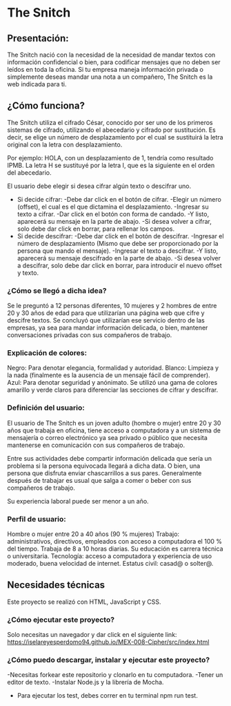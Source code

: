# The Snitch

## Presentación:
The Snitch nació con la necesidad de la necesidad de mandar textos con información
confidencial o bien, para codificar mensajes que no deben ser leídos en toda la oficina.
Si tu empresa maneja información privada o simplemente deseas mandar una nota a
un compañero, The Snitch es la web indicada para ti.

## ¿Cómo funciona?
The Snitch utiliza el cifrado César, conocido por ser uno de los primeros sistemas de cifrado, utilizando el abecedario y
cifrado por sustitución. Es decir, se elige un número de desplazamiento por el cual se sustituirá la letra original con la
letra con desplazamiento.

Por ejemplo: HOLA, con un desplazamiento de 1, tendría como resultado IPMB. La letra H se sustituyé por la letra I, que es la siguiente en el orden del abecedario.

El usuario debe elegir si desea cifrar algún texto o descifrar uno.
* Si decide cifrar:
    -Debe dar click en el botón de cifrar.
    -Elegir un número (offset), el cual es el que dictamina el desplazamiento.
    -Ingresar su texto a cifrar.
    -Dar click en el botón con forma de candado.
    -Y listo, aparecerá su mensaje en la parte de abajo.
    -Si desea volver a cifrar, solo debe dar click en borrar, para rellenar los campos.
* Si decide descifrar:
    -Debe dar click en el botón de descifrar.
    -Ingresar el número de desplazamiento (Mismo que debe ser proporcionado por la persona que mando el mensaje).
    -Ingresar el texto a descifrar.
    -Y listo, aparecerá su mensaje descifrado en la parte de abajo.
    -Si desea volver a descifrar, solo debe dar click en borrar, para introducir el nuevo offset y texto.

### ¿Cómo se llegó a dicha idea?
Se le preguntó a 12 personas diferentes, 10 mujeres y 2 hombres de entre 20 y 30
años de edad para que utilizarían una página web que cifre y descifre textos.
Se concluyó que utilizarían ese servicio dentro de las empresas, ya sea para mandar
información delicada, o bien, mantener conversaciones privadas con sus compañeros de trabajo.

### Explicación de colores:
Negro: Para denotar elegancia, formalidad y autoridad.
Blanco: Limpieza y la nada (finalmente es la ausencia de un mensaje fácil de comprender).
Azul: Para denotar seguridad y anónimato.
Se utilizó una gama de colores amarillo y verde claros para diferenciar las secciones de cifrar y descifrar.

### Definición del usuario:
El usuario de The Snitch es un joven adulto (hombre o mujer) entre 20 y 30 años que trabaja en oficina, tiene acceso a computadora y a un sistema de mensajería o correo electrónico ya sea privado o público que necesita mantenerse en comunicación con sus compañeros de trabajo.

Entre sus actividades debe compartir información delicada que sería un problema si la persona equivocada llegará a dicha data. O bien, una persona que disfruta enviar chascarrillos a sus pares. Generalmente después de trabajar es usual que salga a comer o beber con sus compañeros de trabajo.

Su experiencia laboral puede ser menor a un año.

### Perfil de usuario:
Hombre o mujer entre 20 a 40 años (90 % mujeres)
Trabajo: administrativos, directivos, empleados con acceso a computadora el 100 % del tiempo.
Trabaja de 8 a 10 horas diarias.
Su educación es carrera técnica o universitaria.
Tecnología: acceso a computadora y experiencia de uso moderado, buena velocidad de internet.
Estatus civil: casad@ o solter@.

## Necesidades técnicas

Este proyecto se realizó con HTML, JavaScript y CSS.

### ¿Cómo ejecutar este proyecto?
Solo necesitas un navegador y dar click en el siguiente link:
https://iselareyesperdomo94.github.io/MEX-008-Cipher/src/index.html

### ¿Cómo puedo descargar, instalar y ejecutar este proyecto?
-Necesitas forkear este repositorio y clonarlo en tu computadora.
-Tener un editor de texto.
-Instalar Node.js y la librería de Mocha.
* Para ejecutar los test, debes correr en tu terminal npm run test.
